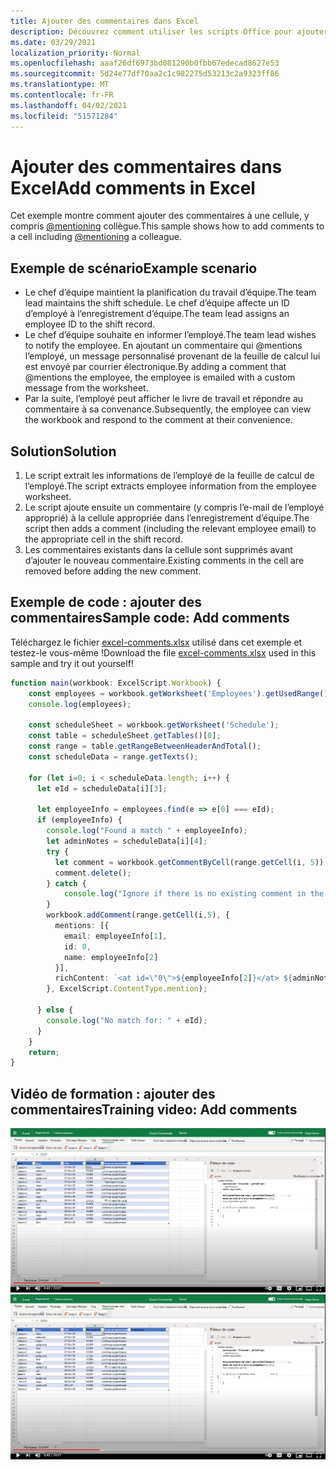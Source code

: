 ```yaml
---
title: Ajouter des commentaires dans Excel
description: Découvrez comment utiliser les scripts Office pour ajouter des commentaires dans une feuille de calcul.
ms.date: 03/29/2021
localization_priority: Normal
ms.openlocfilehash: aaaf26df6973bd081290b0fbb67edecad8627e53
ms.sourcegitcommit: 5d24e77df70aa2c1c982275d53213c2a9323ff86
ms.translationtype: MT
ms.contentlocale: fr-FR
ms.lasthandoff: 04/02/2021
ms.locfileid: "51571284"
---
```

# <a name="add-comments-in-excel"></a><span data-ttu-id="ce6de-103">Ajouter des commentaires dans Excel</span><span class="sxs-lookup"><span data-stu-id="ce6de-103">Add comments in Excel</span></span>

<span data-ttu-id="ce6de-104">Cet exemple montre comment ajouter des commentaires à une cellule, y compris [@mentioning](https://support.microsoft.com/office/90701709-5dc1-41c7-aa48-b01d4a46e8c7) collègue.</span><span class="sxs-lookup"><span data-stu-id="ce6de-104">This sample shows how to add comments to a cell including [@mentioning](https://support.microsoft.com/office/90701709-5dc1-41c7-aa48-b01d4a46e8c7) a colleague.</span></span>

## <a name="example-scenario"></a><span data-ttu-id="ce6de-105">Exemple de scénario</span><span class="sxs-lookup"><span data-stu-id="ce6de-105">Example scenario</span></span>

* <span data-ttu-id="ce6de-106">Le chef d’équipe maintient la planification du travail d’équipe.</span><span class="sxs-lookup"><span data-stu-id="ce6de-106">The team lead maintains the shift schedule.</span></span> <span data-ttu-id="ce6de-107">Le chef d’équipe affecte un ID d’employé à l’enregistrement d’équipe.</span><span class="sxs-lookup"><span data-stu-id="ce6de-107">The team lead assigns an employee ID to the shift record.</span></span>
* <span data-ttu-id="ce6de-108">Le chef d’équipe souhaite en informer l’employé.</span><span class="sxs-lookup"><span data-stu-id="ce6de-108">The team lead wishes to notify the employee.</span></span> <span data-ttu-id="ce6de-109">En ajoutant un commentaire qui @mentions l’employé, un message personnalisé provenant de la feuille de calcul lui est envoyé par courrier électronique.</span><span class="sxs-lookup"><span data-stu-id="ce6de-109">By adding a comment that @mentions the employee, the employee is emailed with a custom message from the worksheet.</span></span>
* <span data-ttu-id="ce6de-110">Par la suite, l’employé peut afficher le livre de travail et répondre au commentaire à sa convenance.</span><span class="sxs-lookup"><span data-stu-id="ce6de-110">Subsequently, the employee can view the workbook and respond to the comment at their convenience.</span></span>

## <a name="solution"></a><span data-ttu-id="ce6de-111">Solution</span><span class="sxs-lookup"><span data-stu-id="ce6de-111">Solution</span></span>

1. <span data-ttu-id="ce6de-112">Le script extrait les informations de l’employé de la feuille de calcul de l’employé.</span><span class="sxs-lookup"><span data-stu-id="ce6de-112">The script extracts employee information from the employee worksheet.</span></span>
1. <span data-ttu-id="ce6de-113">Le script ajoute ensuite un commentaire (y compris l’e-mail de l’employé approprié) à la cellule appropriée dans l’enregistrement d’équipe.</span><span class="sxs-lookup"><span data-stu-id="ce6de-113">The script then adds a comment (including the relevant employee email) to the appropriate cell in the shift record.</span></span>
1. <span data-ttu-id="ce6de-114">Les commentaires existants dans la cellule sont supprimés avant d’ajouter le nouveau commentaire.</span><span class="sxs-lookup"><span data-stu-id="ce6de-114">Existing comments in the cell are removed before adding the new comment.</span></span>

## <a name="sample-code-add-comments"></a><span data-ttu-id="ce6de-115">Exemple de code : ajouter des commentaires</span><span class="sxs-lookup"><span data-stu-id="ce6de-115">Sample code: Add comments</span></span>

<span data-ttu-id="ce6de-116">Téléchargez le fichier <a href="excel-comments.xlsx">excel-comments.xlsx</a> utilisé dans cet exemple et testez-le vous-même !</span><span class="sxs-lookup"><span data-stu-id="ce6de-116">Download the file <a href="excel-comments.xlsx">excel-comments.xlsx</a> used in this sample and try it out yourself!</span></span>

```TypeScript
function main(workbook: ExcelScript.Workbook) {
    const employees = workbook.getWorksheet('Employees').getUsedRange().getTexts();
    console.log(employees); 

    const scheduleSheet = workbook.getWorksheet('Schedule');
    const table = scheduleSheet.getTables()[0];
    const range = table.getRangeBetweenHeaderAndTotal();
    const scheduleData = range.getTexts();

    for (let i=0; i < scheduleData.length; i++) {
      let eId = scheduleData[i][3];

      let employeeInfo = employees.find(e => e[0] === eId);
      if (employeeInfo) {
        console.log("Found a match " + employeeInfo);
        let adminNotes = scheduleData[i][4];
        try { 
          let comment = workbook.getCommentByCell(range.getCell(i, 5));
          comment.delete();
        } catch {
            console.log("Ignore if there is no existing comment in the cell");
        }
        workbook.addComment(range.getCell(i,5), {
          mentions: [{
            email: employeeInfo[1],
            id: 0,
            name: employeeInfo[2]
          }],
          richContent: `<at id=\"0\">${employeeInfo[2]}</at> ${adminNotes}`
        }, ExcelScript.ContentType.mention);        
        
      } else {
        console.log("No match for: " + eId);
      }
    }
    return;
}
```

## <a name="training-video-add-comments"></a><span data-ttu-id="ce6de-117">Vidéo de formation : ajouter des commentaires</span><span class="sxs-lookup"><span data-stu-id="ce6de-117">Training video: Add comments</span></span>

<span data-ttu-id="ce6de-118">[![Regardez une vidéo pas à pas sur l’ajout de commentaires dans un fichier Excel](../../images/comments-vid.jpg)](https://youtu.be/CpR78nkaOFw "Vidéo pas à pas sur l’ajout de commentaires dans un fichier Excel")</span><span class="sxs-lookup"><span data-stu-id="ce6de-118">[![Watch step-by-step video on how to add comments in an Excel file](../../images/comments-vid.jpg)](https://youtu.be/CpR78nkaOFw "Step-by-step video on how to add comments in an Excel file")</span></span>

